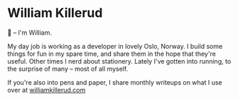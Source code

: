 # William Killerud

<span aria-label="Hello">👋</span> – I'm William. 

My day job is working as a developer in lovely Oslo, Norway. I build some things for fun in my spare time, and share them in the hope that they're useful. Other times I nerd about stationery. Lately I've gotten into running, to the surprise of many – most of all myself.

If you're also into pens and paper, I share monthly writeups on what I use over at [williamkillerud.com](https://www.williamkillerud.com/blog/)
